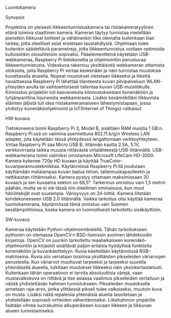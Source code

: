 Luontokamera

Synopsis

Projektina on yleisesti liikkeentunnistuskamera tai riistakameratyylinen etänä toimiva staattinen kamera. Kameran täytyy tunnistaa mielellään pienetkin liikkuvat kohteet ja vähäinenkin liike olematta kuitenkaan liian tarkka, jotta oleelliset asiat erotetaan taustahälystä. Ohjelmaan tulee kuitenkin säädettäviä parametreja, jotta liikkeentunnistus voidaan optimoida kulloisiinkin olosuhteisiin sopivaksi.  	Pääelementteinä käytetään USB-webkameraa, Raspberry Pi tietokonetta ja ohjelmointiin perustuvaa liikkeentunnistusta. Videokuva rakentuu yksittäisistä webkameran ottamista otoksista, joita Raspberry Pi vertaa keskenään ja näin tunnistaa muutoksia kuvattavalla alueella. Nopeat muutokset oletetaan liikkeeksi ja liikettä havaittaessa Raspberry Pi lähettää tilanteesta kuvan pilvipalveluun WLAN-yhteyden avulla tai vaihtoehtoisesti tallentaa kuvan USB-muistitikulle.
	Kiinnostus projektiin tuli kasvaneesta kiinnostuksestani konenäköön ja tyhjänpanttina lojuneesta webkamerasta. Lisäksi kesämökilläni liikkuvista eläinten jäljistä tuli idea riistakameramaiseen lähestymistapaan, jossa yhdistyy konenäköohjelmointi ja IoT(Internet of Things)-ratkaisut.

HW-kuvaus

Tietokoneena toimii Raspberry Pi 3, Model B, sisältäen RAM muistia 1 GB:n. Raspberry Pi:ssä on valmiina asennettuna 802.11.b/g/n Wireless LAN adapter, jota käytetään tässä yhteydessä langattomaan verkkoyhteyteen. Virtaa Raspberry Pi saa Micro USB B, liitännän kautta 2.5A, 5.1V, verkkovirrasta taikka muusta riittävästä virtalähteestä USB-liitännällä. 
	USB-webkamerana toimii valmiiksi omistamani Microsoft LifeCam HD-3000. Kamera kykenee 720p HD kuvaan ja käyttää TrueColor-kuvanparannustekniikkaa. Käytännössä Raspberry Pi:llä joudutaan käyttämään matalampaa kuvan laatua tehon, tallennuskapasiteetin ja nettikaistan riittämiseksi. Kamera pystyy ottamaan maksimissaan 30 kuvaa/s ja sen kuvaama sektori on 68,5°. Tarkennus onnistuu vain 1,5 metrin päähän, mutta se ei ole tässä niin oleellinen ominaisuus, kun muut häiriötekijät ovat suurempia. Värisyvyys on 24-bittiä. Kamera liitetään kohdekoneeseen USB 2.0 liitännällä. Vaikka tarkoitus olisi käyttää kameraa luontokamerana, käytännössä tämä onnistuu vain Suomen kesälämpötiloissa, koska kamera on luonnollisesti tarkoitettu sisäkäyttöön.

SW-kuvaus

Kameraa käytetään Python-ohjelmointikielellä. Tähän tarkoitukseen pythoniin on olemassa OpenCV:n BSD-lisenssin avoimen lähdekoodin kirjastoja. OpenCV on juurikin tarkoitettu reaaliaikaiseen konenäkö-ohjelmointiin ja kirjastot sisältävät paljon erilaisia hyödyllisiä funktioita konenäköön ja kuvankäsittelyyn. Kuvia käsitellään käytännössä RGB-matriiseina. Kuvia siis verrataan toisiinsa yksittäisten pikseleiden väriarvojen perusteella. Kun väriarvot muuttuvat tarpeeksi ja tarpeeksi suurella yhtenäisellä alueella, tulkitaan muutokset liikkeeksi näin yksinkertaistetusti. Kuitenkaan tähän operaatioon ei tarvita absoluuttisia värejä, vaan mustavalkokuva on riittävä ja itse asiassa vaatimus pikseleiden vertailuun ja näistä yhdistettävän hahmon tunnistukseen. Pikseleiden muutokselle annetaan raja-arvo, jonka ylittäessä pikseli tulee valkoiseksi, muutoin kuva on musta. Lisäksi näitä repaleisia yhtenäisiä alueita tasoitetaan ja yhdistellään sopivasti virheiden vähentämiseksi. Liikehahmon ympärille lisätään vihreä suorakulmio alkuperäiseen kuvaan liikkeen ja liikkuvan alueen tunnistamiseksi.
